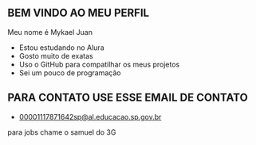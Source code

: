  ## BEM VINDO AO MEU PERFIL ##

 Meu nome é Mykael Juan

 - Estou estudando no Alura
 - Gosto muito de exatas
 - Uso o GitHub para compatilhar os meus projetos
 - Sei um pouco de programação

 ## PARA CONTATO USE ESSE EMAIL DE CONTATO ##

- 00001117871642sp@al.educacao.sp.gov.br

para jobs chame o samuel do 3G
